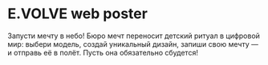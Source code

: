 # E.VOLVE web poster

Запусти мечту в небо! Бюро мечт переносит детский ритуал в цифровой мир: выбери модель, создай уникальный дизайн, запиши свою мечту — и отправь её в полёт. Пусть она обязательно сбудется!
